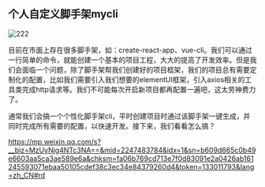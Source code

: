 ## 个人自定义脚手架mycli

![222](https://user-images.githubusercontent.com/7901700/140884639-cb8dfb9b-596e-4c6a-a947-3c2a18bb3b85.png)

   目前在市面上存在很多脚手架，如：create-react-app、vue-cli。我们可以通过一行简单的命令，就能创建一个基本的项目工程，大大的提高了开发效率。但是我们会面临一个问题，除了脚手架帮我们创建好的项目框架，我们的项目总有需要定制化的配置，比如我们需要引入我们想要的elementUI框架，引入axios相关的工具类完成http请求等。我们不可能每次开启新项目都再配置一遍吧，这太劳神费力了。

   通常我们会搞一个个性化脚手架cli，平时创建项目时通过该脚手架一键生成，并同时完成所有需要的配置，以快速开发。接下来，我们看看怎么搞？ 
   
 https://mp.weixin.qq.com/s?__biz=MzUyNjg4NTc3NA==&mid=2247483784&idx=1&sn=b609d665c0b49e6603aa5ca3ae589e6a&chksm=fa06b769cd713e7f0d83091e2a0426ab161245593071ebaa50105cdef38c3ec34e84379260d4&token=133011793&lang=zh_CN#rd
